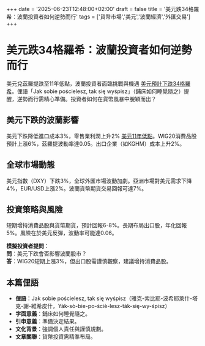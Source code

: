 +++
date = '2025-06-23T12:48:00+02:00'
draft = false
title = '美元跌34格羅希：波蘭投資者如何逆勢而行'
tags = ['貨幣市場','美元','波蘭經濟','外匯交易']
+++

# 美元跌34格羅希：波蘭投資者如何逆勢而行

美元兌茲羅提跌至11年低點，波蘭投資者面臨挑戰與機遇 [美元預計下跌34格羅希](https://comparic.pl/kurs-dolara-spadnie-o-kolejne-34-gr-analitycy-ostrzegaja-przed-zalamaniem-usd-pln/)。俚語「Jak sobie pościelesz, tak się wyśpisz」（鋪床如何睡覺隨之）提醒，逆勢而行需精心準備。投資者如何在貨幣風暴中脫穎而出？

## 美元下跌的波蘭影響

美元下跌降低進口成本3%，零售業利潤上升2% [美元11年低點](https://comparic.pl/dolar-spadnie-najnizej-od-11-lat-nowa-prognoza-dla-euro-i-dolara-od-ing-zaskakuje-22-06-2025/)。WIG20消費品股預計上漲6%，茲羅提波動率達0.05。出口企業（如KGHM）成本上升2%。

## 全球市場動態

美元指數（DXY）下跌3%，全球外匯市場波動加劇。亞洲市場對美元需求下降4%，EUR/USD上漲2%。波蘭貨幣期貨交易回報可達7%。

## 投資策略與風險

短期增持消費品股與貨幣期貨，預計回報6-8%。長期布局出口股，年化回報5%。風險在於美元反彈，波動率可能達0.06。

**模擬投資者提問**：  
**問**：美元下跌會否影響波蘭股市？  
**答**：WIG20短期上漲3%，但出口股需謹慎觀察，建議增持消費品股。

## 本篇俚語

- **俚語**：Jak sobie pościelesz, tak się wyśpisz（雅克-索比耶-波希耶萊什-塔克-謝-維希皮什，Yàk-sò-bie-po-ściè-lesz-tàk-się-wy-śpisz）  
- **字面意義**：鋪床如何睡覺隨之。  
- **引申意義**：準備決定結果。  
- **文化背景**：強調個人責任與謹慎規劃。  
- **文章關聯**：貨幣投資需精準布局。